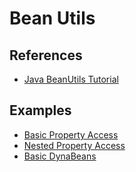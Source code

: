 # Bean Utils

## References
- [Java BeanUtils Tutorial](https://www.tutorialspoint.com/java_beanutils/index.htm)

## Examples

- [Basic Property Access](src/main/java/com/bean_utils/basic_property_access)
- [Nested Property Access](src/main/java/com/bean_utils/nested_property_access)
- [Basic DynaBeans](src/main/java/com/bean_utils/nested_property_access)
